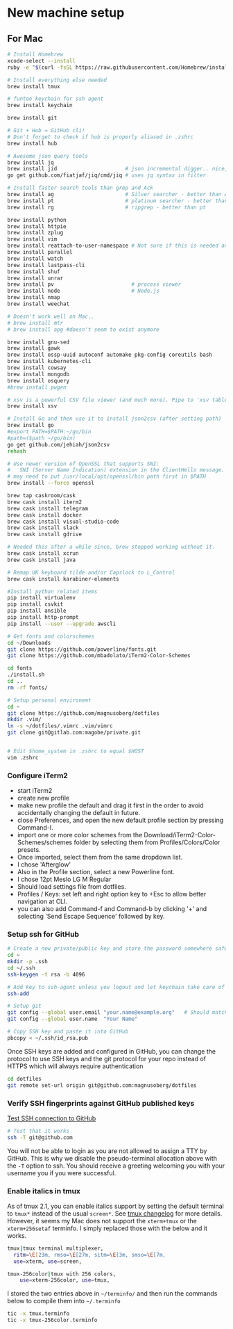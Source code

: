 # New machine setup #

## For Mac ##

```zsh
# Install Homebrew
xcode-select --install
ruby -e "$(curl -fsSL https://raw.githubusercontent.com/Homebrew/install/master/install)"

# Install everything else needed
brew install tmux

# funtoo keychain for ssh agent
brew install keychain

brew install git

# Git + Hub = GitHub cli!
# Don't forget to check if hub is properly aliased in .zshrc
brew install hub

# Awesome json query tools
brew install jq
brew install jid                      # json incremental digger.. nice, but jiq below is even nicer!
go get github.com/fiatjaf/jiq/cmd/jiq # uses jq syntax in filter

# Install faster search tools than grep and Ack
brew install ag                       # Silver searcher - better than Ack
brew install pt                       # platinum searcher - better than ag
brew install rg                       # ripgrep - better than pt

brew install python
brew install httpie
brew install zplug
brew install vim
brew install reattach-to-user-namespace # Not sure if this is needed anymore
brew install parallel
brew install watch
brew install lastpass-cli
brew install shuf
brew install unrar
brew install pv                         # process viewer
brew install node                       # Node.js
brew install nmap
brew install weechat

# Doesn't work well on Mac..
# brew install mtr
# brew install apg #doesn't seem to exist anymore

brew install gnu-sed
brew install gawk
brew install ossp-uuid autoconf automake pkg-config coreutils bash
brew install kubernetes-cli
brew install cowsay
brew install mongodb
brew install osquery
#brew install pwgen

# xsv is a powerful CSV file viewer (and much more). Pipe to 'xsv table' for basic usage.
brew install xsv

# Install Go and then use it to install json2csv (after setting path)
brew install go
#export PATH=$PATH:~/go/bin
#path=($path ~/go/bin)
go get github.com/jehiah/json2csv
rehash

# Use newer version of OpenSSL that supports SNI:
#   SNI (Server Name Indication) extension in the ClientHello message.
# may need to put /usr/local/opt/openssl/bin path first in $PATH
brew install --force openssl

brew tap caskroom/cask
brew cask install iterm2
brew cask install telegram
brew cask install docker
brew cask install visual-studio-code
brew cask install slack
brew cask install gdrive

# Needed this after a while since, brew stopped working without it.
brew cask install xcrun
brew cask install java

# Remap UK keyboard tilde and/or Capslock to L_Control
brew cask install karabiner-elements

#Install python related items
pip install virtualenv
pip install csvkit
pip install ansible
pip install http-prompt
pip install --user --upgrade awscli

# Get fonts and colorschemes
cd ~/Downloads
git clone https://github.com/powerline/fonts.git
git clone https://github.com/mbadolato/iTerm2-Color-Schemes

cd fonts
./install.sh
cd ..
rm -rf fonts/

# Setup personal environemt
cd ~
git clone https://github.com/magnusoberg/dotfiles
mkdir .vim/
ln -s ~/dotfiles/.vimrc .vim/vimrc
git clone git@gitlab.com:magobe/private.git


# Edit $home_system in .zshrc to equal $HOST
vim .zshrc
```

### Configure iTerm2 ###

- start iTerm2
- create new profile
- make new profile the default and drag it first in the order to avoid accidentally changing the default in future.
- close Preferences, and open the new default profile section by pressing Command-I.
- import one or more color schemes from the Download/iTerm2-Color-Schemes/schemes folder by selecting them from Profiles/Colors/Color presets.
- Once imported, select them from the same dropdown list.
- I chose 'Afterglow'
- Also in the Profile section, select a new Powerline font.
- I chose 12pt Meslo LG M Regular
- Should load settings file from dotfiles.
- Profiles / Keys: set left and right option key to +Esc to allow better navigation at CLI.
- you can also add Command-f and Command-b by clicking '+' and selecting 'Send Escape Sequence' followed by key.

### Setup ssh for GitHub ###

```zsh
# Create a new private/public key and store the password somewhere safe
cd ~
mkdir -p .ssh
cd ~/.ssh
ssh-keygen -t rsa -b 4096

# Add key to ssh-agent unless you logout and let keychain take care of it for you
ssh-add

# Setup git
git config --global user.email "your.name@example.org"   # Should match one of your emails added in GitHub
git config --global user.name  "Your Name"

# Copy SSH key and paste it into GitHub
pbcopy < ~/.ssh/id_rsa.pub
```

Once SSH keys are added and configured in GitHub, you can change the protocol
to use SSH keys and the git protocol for your repo instead of HTTPS which will
always require authentication

```zsh
cd dotfiles
git remote set-url origin git@github.com:magnusoberg/dotfiles
```

### Verify SSH fingerprints against GitHub published keys ###

[Test SSH connection to GitHub](https://help.github.com/articles/testing-your-ssh-connection/)

```zsh
# Test that it works
ssh -T git@github.com
```

You will not be able to login as you are not allowed to assign a TTY by GitHub.
This is why we disable the pseudo-terminal allocation above with the `-T`
option to ssh. You should receive a greeting welcoming you with your username
you if you were successful.

### Enable italics in tmux ###

As of tmux 2.1, you can enable italics support by setting the default terminal
to `tmux*` instead of the usual `screen*`. See [tmux
changelog](https://github.com/tmux/tmux/blob/2.1/FAQ#L355-L383) for more
details. However, it seems my Mac does not support the `xterm+tmux` or the
`xterm+256setaf` terminfo. I simply replaced those with the below and it works.

```zsh
tmux|tmux terminal multiplexer,
  ritm=\E[23m, rmso=\E[27m, sitm=\E[3m, smso=\E[7m,
  use=xterm, use=screen,

tmux-256color|tmux with 256 colors,
    use=xterm-256color, use=tmux,
```

I stored the two entries above in `~/terminfo/` and then run the commands below
to compile them into `~/.terminfo`

```zsh
tic -x tmux.terminfo
tic -x tmux-256color.terminfo
```
